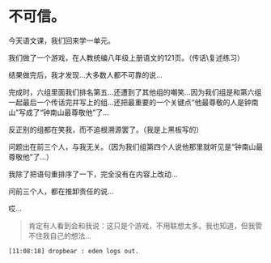 # 不可信。

今天语文课，我们回来学一单元。

我们做了一个游戏，在人教统编八年级上册语文的121页。（传话\复述练习）

结果做完后，我才发现...大多数人都不可靠的说...

完成时，六组里面我们排名第五...还遭到了其他组的嘲笑...因为我们组是和第六组一起最后一个传话完并写上的组...还把最重要的一个关键点“他最尊敬的人是钟南山”写成了“钟南山最尊敬他”了...

反正别的组都在笑我，而不追根溯源罢了。（我是上黑板写的）

问题出在前三个人，与我无关。（因为我们组第四个人说他那里就听见是“钟南山最尊敬他”了...）

我除了把语句重排序了一下，完全没有在内容上改动...

问前三个人，都在推卸责任的说...

哎...

> 肯定有人看到会和我说：这只是个游戏，不用联想太多。我也知道，但我管不住我自己的想法...

```bash
[11:08:18] dropbear : eden logs out.
```

